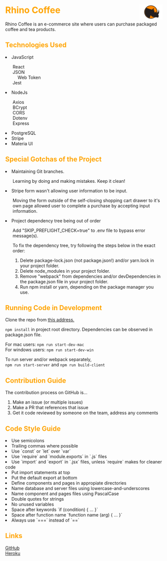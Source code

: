 <h1 style="color: orange">
Rhino Coffee
<img src =public/images/rhino_coffee.png width="75" align="right">
</h1>

Rhino Coffee is an e-commerce site where users can purchase packaged coffee and tea products.

<h2 style="color: orange">Technologies Used</h2>
<li>JavaScript</li>
<ul>
React<br>
JSON<br>
&nbsp &nbsp Web Token<br>
Jest
</ul>
<li>NodeJs</li>
<ul>
Axios<br>
BCrypt<br>
CORS<br>
Dotenv<br>
Express
</ul>   
<li>PostgreSQL</li>  
<li>Stripe</li>
<li>Materia UI</li>

<h2 style="color: orange">Special Gotchas of the Project</h2>
<li>Maintaining Git branches.</li>
<ul>Learning by doing and making mistakes. Keep it clean!</ul>
<li>Stripe form wasn't allowing user information to be input.</li>
<ul>
Moving the form outside of the self-closing shopping cart drawer to it's own page allowed user to complete a purchase by accepting input information.
</ul>
<li>Project dependency tree being out of order</li>
<ul>Add "SKIP_PREFLIGHT_CHECK=true" to .env file to bypass error message(s).</ul>

<ul>
To fix the dependency tree, try following the steps below in the exact order:

1. Delete package-lock.json (not package.json!) and/or yarn.lock in your project folder.
2. Delete node_modules in your project folder.
3. Remove "webpack" from dependencies and/or devDependencies in the package.json file in your project folder.
4. Run npm install or yarn, depending on the package manager you use.
</ul>

<h2 style="color: orange">Running Code in Development</h2>

Clone the repo from [this address.](https://github.com/GenesisSquad/Grace-shopper)  

`npm install` in project root directory. Dependencies can be observed in package.json file.  

For mac users:
`npm run start-dev-mac`  
For windows users:
`npm run start-dev-win` 

To run server and/or webpack separately,  
`npm run start-server` and `npm run build-client`  

<h2 style="color: orange">Contribution Guide</h2>
The contribution process on GitHub is...

1. Make an issue (or multiple issues)  
2. Make a PR that references that issue
3. Get it code reviewed by someone on the team, address any comments

<h2 style="color: orange">Code Style Guide</h2>
<li>Use semicolons</li>
<li>Trailing commas where possible</li>
<li>Use `const` or `let` over `var`</li>
<li>Use `require` and `module.exports` in `.js` files</li>
<li>Use `import` and `export` in `.jsx` files, unless `require` makes for cleaner code</li>
<li>Put import statements at top</li>
<li>Put the default export at bottom</li>
<li>Define components and pages in appropiate directories</li>
<li>Name database and server files using lowercase-and-underscores</li>
<li>Name component and pages files using PascalCase</li>
<li>Double quotes for strings </li>
<li>No unused variables</li>
<li>Space after keywords `if (condition) { ... }`</li>
<li>Space after function name `function name (arg) { ... }`</li>
<li>Always use `===` instead of `==`</li>

<h2 style="color: orange">Links</h2>

[GitHub](https://github.com/GenesisSquad/Grace-shopper)  
[Heroku](https://rhinocoffee.herokuapp.com/)  
